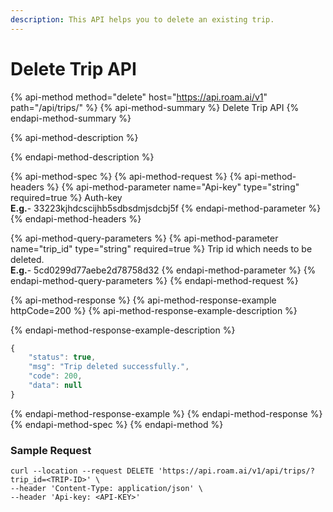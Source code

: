```yaml
---
description: This API helps you to delete an existing trip.
---
```


# Delete Trip API

{% api-method method="delete" host="https://api.roam.ai/v1" path="/api/trips/" %}
{% api-method-summary %}
Delete Trip API
{% endapi-method-summary %}

{% api-method-description %}
 
{% endapi-method-description %}

{% api-method-spec %}
{% api-method-request %}
{% api-method-headers %}
{% api-method-parameter name="Api-key" type="string" required=true %}
Auth-key  
**E.g.**- 33223kjhdcscijhb5sdbsdmjsdcbj5f
{% endapi-method-parameter %}
{% endapi-method-headers %}

{% api-method-query-parameters %}
{% api-method-parameter name="trip\_id" type="string" required=true %}
Trip id which needs to be deleted.  
**E.g.**- 5cd0299d77aebe2d78758d32
{% endapi-method-parameter %}
{% endapi-method-query-parameters %}
{% endapi-method-request %}

{% api-method-response %}
{% api-method-response-example httpCode=200 %}
{% api-method-response-example-description %}

{% endapi-method-response-example-description %}

```javascript
{
    "status": true,
    "msg": "Trip deleted successfully.",
    "code": 200,
    "data": null
}
```
{% endapi-method-response-example %}
{% endapi-method-response %}
{% endapi-method-spec %}
{% endapi-method %}

### Sample Request <a id="TripsAPI-SampleRequest.2"></a>

```text
curl --location --request DELETE 'https://api.roam.ai/v1/api/trips/?trip_id=<TRIP-ID>' \
--header 'Content-Type: application/json' \
--header 'Api-key: <API-KEY>'
```

